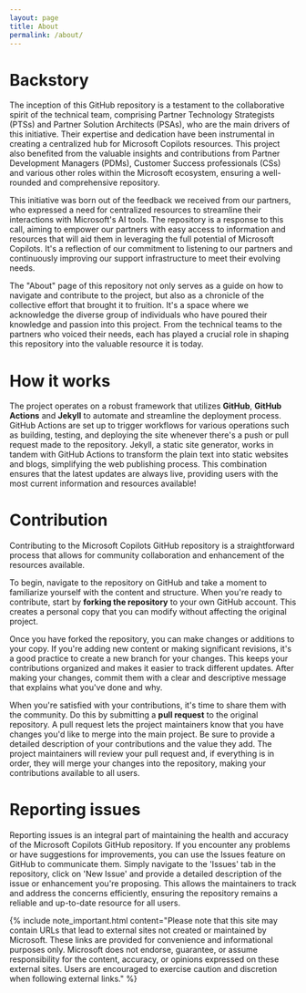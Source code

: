 ```yaml
---
layout: page
title: About
permalink: /about/
---
```


# Backstory

The inception of this GitHub repository is a testament to the collaborative spirit of the technical team, comprising Partner Technology Strategists (PTSs) and Partner Solution Architects (PSAs), who are the main drivers of this initiative. Their expertise and dedication have been instrumental in creating a centralized hub for Microsoft Copilots resources. This project also benefited from the valuable insights and contributions from Partner Development Managers (PDMs), Customer Success professionals (CSs) and various other roles within the Microsoft ecosystem, ensuring a well-rounded and comprehensive repository.

This initiative was born out of the feedback we received from our partners, who expressed a need for centralized resources to streamline their interactions with Microsoft's AI tools. The repository is a response to this call, aiming to empower our partners with easy access to information and resources that will aid them in leveraging the full potential of Microsoft Copilots. It's a reflection of our commitment to listening to our partners and continuously improving our support infrastructure to meet their evolving needs.

The "About" page of this repository not only serves as a guide on how to navigate and contribute to the project, but also as a chronicle of the collective effort that brought it to fruition. It's a space where we acknowledge the diverse group of individuals who have poured their knowledge and passion into this project. From the technical teams to the partners who voiced their needs, each has played a crucial role in shaping this repository into the valuable resource it is today.

# How it works

The project operates on a robust framework that utilizes **GitHub**, **GitHub Actions** and **Jekyll** to automate and streamline the deployment process. GitHub Actions are set up to trigger workflows for various operations such as building, testing, and deploying the site whenever there's a push or pull request made to the repository. Jekyll, a static site generator, works in tandem with GitHub Actions to transform the plain text into static websites and blogs, simplifying the web publishing process. This combination ensures that the latest updates are always live, providing users with the most current information and resources available!

# Contribution

Contributing to the Microsoft Copilots GitHub repository is a straightforward process that allows for community collaboration and enhancement of the resources available.

To begin, navigate to the repository on GitHub and take a moment to familiarize yourself with the content and structure. When you're ready to contribute, start by **forking the repository** to your own GitHub account. This creates a personal copy that you can modify without affecting the original project.

Once you have forked the repository, you can make changes or additions to your copy. If you're adding new content or making significant revisions, it's a good practice to create a new branch for your changes. This keeps your contributions organized and makes it easier to track different updates. After making your changes, commit them with a clear and descriptive message that explains what you've done and why.

When you're satisfied with your contributions, it's time to share them with the community. Do this by submitting a **pull request** to the original repository. A pull request lets the project maintainers know that you have changes you'd like to merge into the main project. Be sure to provide a detailed description of your contributions and the value they add. The project maintainers will review your pull request and, if everything is in order, they will merge your changes into the repository, making your contributions available to all users.

# Reporting issues

Reporting issues is an integral part of maintaining the health and accuracy of the Microsoft Copilots GitHub repository. If you encounter any problems or have suggestions for improvements, you can use the Issues feature on GitHub to communicate them. Simply navigate to the 'Issues' tab in the repository, click on 'New Issue' and provide a detailed description of the issue or enhancement you're proposing. This allows the maintainers to track and address the concerns efficiently, ensuring the repository remains a reliable and up-to-date resource for all users.

{% include note_important.html content="Please note that this site may contain URLs that lead to external sites not created or maintained by Microsoft. These links are provided for convenience and informational purposes only. Microsoft does not endorse, guarantee, or assume responsibility for the content, accuracy, or opinions expressed on these external sites. Users are encouraged to exercise caution and discretion when following external links." %}





